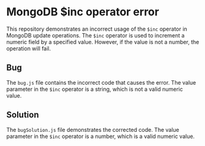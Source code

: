 # MongoDB $inc operator error
This repository demonstrates an incorrect usage of the `$inc` operator in MongoDB update operations. The `$inc` operator is used to increment a numeric field by a specified value. However, if the value is not a number, the operation will fail.

## Bug
The `bug.js` file contains the incorrect code that causes the error. The value parameter in the `$inc` operator is a string, which is not a valid numeric value.

## Solution
The `bugSolution.js` file demonstrates the corrected code. The value parameter in the `$inc` operator is a number, which is a valid numeric value.